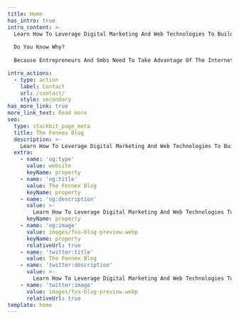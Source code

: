 ```yaml
---
title: Home
has_intro: true
intro_content: >-
  Learn How To Leverage Digital Marketing And Web Technologies To Build A Successful Online Business And Grow It The Right Way. 
      
  Do You Know Why?
      
  Because Entrepreneurs And Smbs Need To Take Advantage Of The Internet, Mobile Technologies, And Social Networks To Gain Visibility, Best Serve Their Customers, And Stay Ahead Of The Competition.

intro_actions:
  - type: action
    label: Contact
    url: /contact/
    style: secondary
has_more_link: true
more_link_text: Read more
seo:
  type: stackbit_page_meta
  title: The Fennex Blog
  description: >-
    Learn How To Leverage Digital Marketing And Web Technologies To Build A Successful Online Business And Grow It The Right Way.
  extra:
    - name: 'og:type'
      value: website
      keyName: property
    - name: 'og:title'
      value: The Fennex Blog
      keyName: property
    - name: 'og:description'
      value: >-
        Learn How To Leverage Digital Marketing And Web Technologies To Build A Successful Online Business And Grow It The Right Way.
      keyName: property
    - name: 'og:image'
      value: images/fxa-blog-preview.webp
      keyName: property
      relativeUrl: true
    - name: 'twitter:title'
      value: The Fennex Blog
    - name: 'twitter:description'
      value: >-
        Learn How To Leverage Digital Marketing And Web Technologies To Build A Successful Online Business And Grow It The Right Way.
    - name: 'twitter:image'
      value: images/fxa-blog-preview.webp
      relativeUrl: true
template: home
---
```

